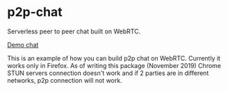 # p2p-chat
Serverless peer to peer chat built on WebRTC.

[Demo chat](https://michal-wrzosek.github.io/p2p-chat/)

This is an example of how you can build p2p chat on WebRTC. Currently it works only in Firefox. As of writing this package (November 2019) Chrome STUN servers connection doesn't work and if 2 parties are in different networks, p2p connection will not work.
